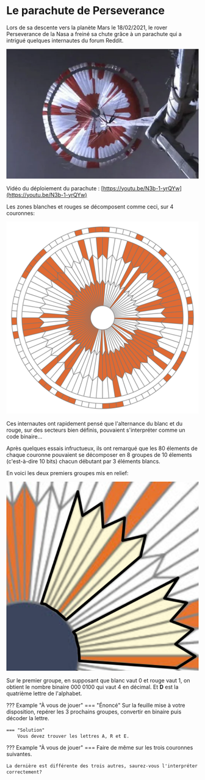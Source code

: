 # Le parachute de Perseverance

Lors de sa descente vers la planète Mars le 18/02/2021, le rover Perseverance de la Nasa a freiné sa chute grâce à un parachute qui a intrigué quelques internautes du forum Reddit.

![](real.png)

Vidéo du déploiement du parachute : [https://youtu.be/N3b-1-yrQYw](https://youtu.be/N3b-1-yrQYw)


Les zones blanches et rouges se décomposent comme ceci, sur 4 couronnes:

![](parachute.png)

Ces internautes ont rapidement pensé que l'alternance du blanc et du rouge, sur des secteurs bien définis, pouvaient s'interpréter comme un code binaire...

Après quelques essais infructueux, ils ont remarqué que les 80 élements de chaque couronne pouvaient se décomposer en 8 groupes de 10 élements (c'est-à-dire 10 bits) chacun débutant par 3 éléments blancs.

En voici les deux premiers groupes mis en relief:

![](parachute_zoom.png)

Sur le premier groupe, en supposant que blanc vaut 0 et rouge vaut 1, on obtient le nombre binaire 000 0100 qui vaut 4 en décimal. Et **D** est la quatrième lettre de l'alphabet.

??? Example "À vous de jouer"
    === "Énoncé"
        Sur la feuille mise à votre disposition, repérer les 3 prochains groupes, convertir en binaire puis décoder la lettre.

    === "Solution"
        Vous devez trouver les lettres A, R et E.
        

??? Example "À vous de jouer"
	=== Faire de même sur les trois couronnes suivantes.
	
	La dernière est différente des trois autres, saurez-vous l'interpréter correctement?
	
	


